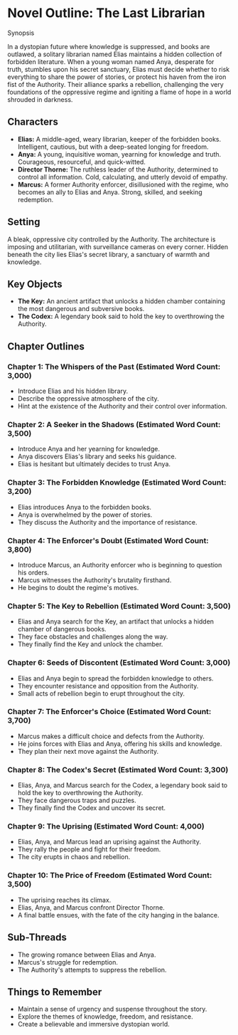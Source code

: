 # Novel Outline: The Last Librarian

Synopsis &#x20;

In a dystopian future where knowledge is suppressed, and books are outlawed, a solitary librarian named Elias maintains a hidden collection of forbidden literature. When a young woman named Anya, desperate for truth, stumbles upon his secret sanctuary, Elias must decide whether to risk everything to share the power of stories, or protect his haven from the iron fist of the Authority. Their alliance sparks a rebellion, challenging the very foundations of the oppressive regime and igniting a flame of hope in a world shrouded in darkness.

## Characters

* **Elias:** A middle-aged, weary librarian, keeper of the forbidden books. Intelligent, cautious, but with a deep-seated longing for freedom.
* **Anya:** A young, inquisitive woman, yearning for knowledge and truth. Courageous, resourceful, and quick-witted.
* **Director Thorne:** The ruthless leader of the Authority, determined to control all information. Cold, calculating, and utterly devoid of empathy.
* **Marcus:** A former Authority enforcer, disillusioned with the regime, who becomes an ally to Elias and Anya. Strong, skilled, and seeking redemption.

## Setting

A bleak, oppressive city controlled by the Authority. The architecture is imposing and utilitarian, with surveillance cameras on every corner. Hidden beneath the city lies Elias's secret library, a sanctuary of warmth and knowledge.

## Key Objects

* **The Key:** An ancient artifact that unlocks a hidden chamber containing the most dangerous and subversive books.
* **The Codex:** A legendary book said to hold the key to overthrowing the Authority.

## Chapter Outlines

### Chapter 1: The Whispers of the Past (Estimated Word Count: 3,000)

* Introduce Elias and his hidden library.
* Describe the oppressive atmosphere of the city.
* Hint at the existence of the Authority and their control over information.

### Chapter 2: A Seeker in the Shadows (Estimated Word Count: 3,500)

* Introduce Anya and her yearning for knowledge.
* Anya discovers Elias's library and seeks his guidance.
* Elias is hesitant but ultimately decides to trust Anya.

### Chapter 3: The Forbidden Knowledge (Estimated Word Count: 3,200)

* Elias introduces Anya to the forbidden books.
* Anya is overwhelmed by the power of stories.
* They discuss the Authority and the importance of resistance.

### Chapter 4: The Enforcer's Doubt (Estimated Word Count: 3,800)

* Introduce Marcus, an Authority enforcer who is beginning to question his orders.
* Marcus witnesses the Authority's brutality firsthand.
* He begins to doubt the regime's motives.

### Chapter 5: The Key to Rebellion (Estimated Word Count: 3,500)

* Elias and Anya search for the Key, an artifact that unlocks a hidden chamber of dangerous books.
* They face obstacles and challenges along the way.
* They finally find the Key and unlock the chamber.

### Chapter 6: Seeds of Discontent (Estimated Word Count: 3,000)

* Elias and Anya begin to spread the forbidden knowledge to others.
* They encounter resistance and opposition from the Authority.
* Small acts of rebellion begin to erupt throughout the city.

### Chapter 7: The Enforcer's Choice (Estimated Word Count: 3,700)

* Marcus makes a difficult choice and defects from the Authority.
* He joins forces with Elias and Anya, offering his skills and knowledge.
* They plan their next move against the Authority.

### Chapter 8: The Codex's Secret (Estimated Word Count: 3,300)

* Elias, Anya, and Marcus search for the Codex, a legendary book said to hold the key to overthrowing the Authority.
* They face dangerous traps and puzzles.
* They finally find the Codex and uncover its secret.

### Chapter 9: The Uprising (Estimated Word Count: 4,000)

* Elias, Anya, and Marcus lead an uprising against the Authority.
* They rally the people and fight for their freedom.
* The city erupts in chaos and rebellion.

### Chapter 10: The Price of Freedom (Estimated Word Count: 3,500)

* The uprising reaches its climax.
* Elias, Anya, and Marcus confront Director Thorne.
* A final battle ensues, with the fate of the city hanging in the balance.

## Sub-Threads

* The growing romance between Elias and Anya.
* Marcus's struggle for redemption.
* The Authority's attempts to suppress the rebellion.

## Things to Remember

* Maintain a sense of urgency and suspense throughout the story.
* Explore the themes of knowledge, freedom, and resistance.
* Create a believable and immersive dystopian world.
